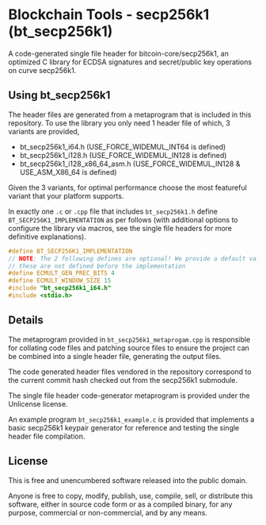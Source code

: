 # Blockchain Tools - secp256k1 (bt\_secp256k1)

A code-generated single file header for bitcoin-core/secp256k1, an optimized
C library for ECDSA signatures and secret/public key operations on curve
secp256k1.

## Using bt\_secp256k1

The header files are generated from a metaprogram that is included in this
repository. To use the library you only need 1 header file of which, 3 variants
are provided,

- bt\_secp256k1\_i64.h (USE\_FORCE\_WIDEMUL\_INT64 is defined)
- bt\_secp256k1\_i128.h (USE\_FORCE\_WIDEMUL\_IN128 is defined)
- bt\_secp256k1\_i128\_x86\_64\_asm.h (USE\_FORCE\_WIDEMUL\_IN128 & USE\_ASM\_X86\_64 is defined)

Given the 3 variants, for optimal performance choose the most featureful variant
that your platform supports.

In exactly one `.c` or `.cpp` file that includes `bt_secp256k1.h` define
`BT_SECP256K1_IMPLEMENTATION` as per follows (with additional options to
configure the library via macros, see the single file headers for more
definitive explanations).

```cpp
#define BT_SECP256K1_IMPLEMENTATION
// NOTE: The 2 following defines are optional! We provide a default value if
// these are not defined before the implementation
#define ECMULT_GEN_PREC_BITS 4
#define ECMULT_WINDOW_SIZE 15
#include "bt_secp256k1_i64.h"
#include <stdio.h>
```

## Details

The metaprogram provided in `bt_secp256k1_metaprogam.cpp` is responsible for
collating code files and patching source files to ensure the project can be
combined into a single header file, generating the output files.

The code generated header files vendored in the repository correspond to the
current commit hash checked out from the secp256k1 submodule.

The single file header code-generator metaprogram is provided under the
Unlicense license.

An example program `bt_secp256k1_example.c` is provided that implements a basic
secp256k1 keypair generator for reference and testing the single header file
compilation.

## License

This is free and unencumbered software released into the public domain.

Anyone is free to copy, modify, publish, use, compile, sell, or distribute this
software, either in source code form or as a compiled binary, for any purpose,
commercial or non-commercial, and by any means.
